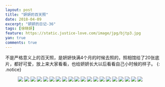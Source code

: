 ```yaml
---
layout: post
title: "妍妍的百天照"
date: 2018-04-09
excerpt: "妍妍的日记-36"
tags: [徐晓妍]
feature: https://static.justice-love.com/image/jpg/bjtp3.jpg
yan: true
comments: true
---
```

不是严格意义上的百天照，是妍妍快满4个月的时候去照的，照相馆给了20张底片，都好可爱，放上来大家看看，也给妍妍长大以后看看自己小时候的样子。
{: .notice}
<figure>
    <img src="{{ site.staticUrl }}/yanyan/image/1X0A1.JPG?imageMogr2/auto-orient" />
    <img src="{{ site.staticUrl }}/yanyan/image/1X0A2.JPG?imageMogr2/auto-orient" />
    <img src="{{ site.staticUrl }}/yanyan/image/1X0A3.JPG?imageMogr2/auto-orient" />
    <img src="{{ site.staticUrl }}/yanyan/image/1X0A4.JPG?imageMogr2/auto-orient" />
    <img src="{{ site.staticUrl }}/yanyan/image/1X0A5.JPG?imageMogr2/auto-orient" />
    <img src="{{ site.staticUrl }}/yanyan/image/1X0A6.JPG?imageMogr2/auto-orient" />
    <img src="{{ site.staticUrl }}/yanyan/image/1X0A7.JPG?imageMogr2/auto-orient" />
    <img src="{{ site.staticUrl }}/yanyan/image/1X0A8.JPG?imageMogr2/auto-orient" />
    <img src="{{ site.staticUrl }}/yanyan/image/1X0A9.JPG?imageMogr2/auto-orient" />
    <img src="{{ site.staticUrl }}/yanyan/image/1X0A10.JPG?imageMogr2/auto-orient" />
    <img src="{{ site.staticUrl }}/yanyan/image/1X0A11.JPG?imageMogr2/auto-orient" />
    <img src="{{ site.staticUrl }}/yanyan/image/1X0A12.JPG?imageMogr2/auto-orient" />
    <img src="{{ site.staticUrl }}/yanyan/image/1X0A13.JPG?imageMogr2/auto-orient" />
    <img src="{{ site.staticUrl }}/yanyan/image/1X0A14.JPG?imageMogr2/auto-orient" />
    <img src="{{ site.staticUrl }}/yanyan/image/1X0A15.JPG?imageMogr2/auto-orient" />
    <img src="{{ site.staticUrl }}/yanyan/image/1X0A16.JPG?imageMogr2/auto-orient" />
    <img src="{{ site.staticUrl }}/yanyan/image/1X0A17.JPG?imageMogr2/auto-orient" />
    <img src="{{ site.staticUrl }}/yanyan/image/1X0A18.JPG?imageMogr2/auto-orient" />
    <img src="{{ site.staticUrl }}/yanyan/image/1X0A19.JPG?imageMogr2/auto-orient" />
    <img src="{{ site.staticUrl }}/yanyan/image/1X0A20.JPG?imageMogr2/auto-orient" />
</figure>

